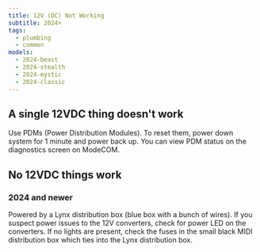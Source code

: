 ```yaml
---
title: 12V (DC) Not Working
subtitle: 2024+
tags:
  - plumbing
  - common
models:
  - 2024-beast
  - 2024-stealth
  - 2024-mystic
  - 2024-classic
---
```


## A single 12VDC thing doesn't work

Use PDMs (Power Distribution Modules). To reset them, power down system for 1 minute and power back up. You can view PDM status on the diagnostics screen on ModeCOM.

## No 12VDC things work

### 2024 and newer

Powered by a Lynx distribution box (blue box with a bunch of wires). If you suspect power issues to the 12V converters, check for power LED on the converters. If no lights are present, check the fuses in the small black MIDI distribution box which ties into the Lynx distribution box.
